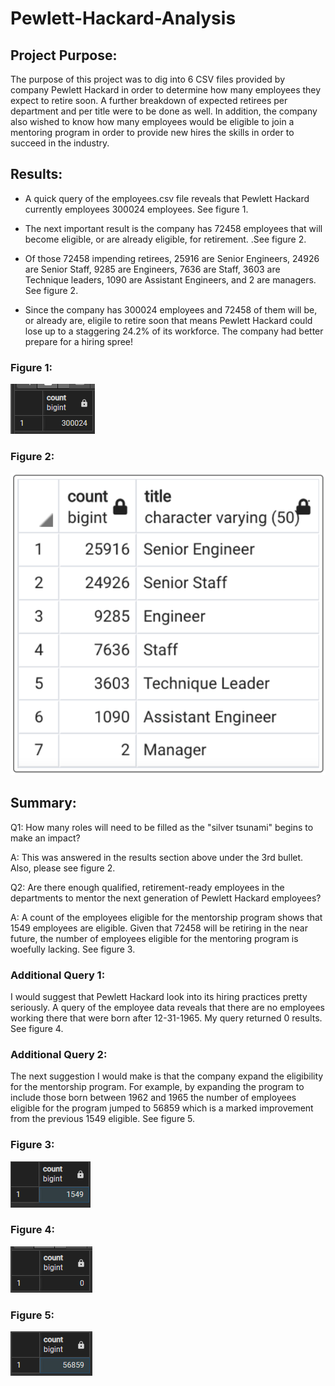 # Pewlett-Hackard-Analysis

## Project Purpose:
The purpose of this project was to dig into 6 CSV files provided by company Pewlett Hackard in order to determine how many employees they expect to retire soon.  A further breakdown of expected retirees per department and per title were to be done as well.  In addition, the company also wished to know how many employees would be eligible to join a mentoring program in order to provide new hires the skills in order to succeed in the industry.

## Results:
- A quick query of the employees.csv file reveals that Pewlett Hackard currently employees 300024 employees.  See figure 1.

- The next important result is the company has 72458 employees that will become eligible, or are already eligible, for retirement.  .See figure 2.

- Of those 72458 impending retirees, 25916 are Senior Engineers, 24926 are Senior Staff, 9285 are Engineers, 7636 are Staff, 3603 are Technique leaders, 1090 are Assistant Engineers, and 2 are managers.  See figure 2.

- Since the company has 300024 employees and 72458 of them will be, or already are, eligile to retire soon that means Pewlett Hackard could lose up to a staggering 24.2% of its workforce.  The company had better prepare for a hiring spree!

### Figure 1:
![Figure 1](/Data/Figure_1.png)

### Figure 2:
![Figure 2](/Data/Figure_2.png)

## Summary:
Q1: How many roles will need to be filled as the "silver tsunami" begins to make an impact?

A: This was answered in the results section above under the 3rd bullet.  Also, please see figure 2.

Q2: Are there enough qualified, retirement-ready employees in the departments to mentor the next generation of Pewlett Hackard employees?

A: A count of the employees eligible for the mentorship program shows that 1549 employees are eligible.  Given that 72458 will be retiring in the near future, the number of employees eligible for the mentoring program is woefully lacking.  See figure 3.

### Additional Query 1:
I would suggest that Pewlett Hackard look into its hiring practices pretty seriously.  A query of the employee data reveals that there are no employees working there that were born after 12-31-1965.  My query returned 0 results.  See figure 4.

### Additional Query 2:
The next suggestion I would make is that the company expand the eligibility for the mentorship program.  For example, by expanding the program to include those born between 1962 and 1965 the number of employees eligible for the program jumped to 56859 which is a marked improvement from the previous 1549 eligible.  See figure 5.

### Figure 3:
![Figure 3](/Data/Figure_3.png)

### Figure 4:
![Figure 4](/Data/Figure_4.png)

### Figure 5:
![Figure 5](/Data/Figure_5.png)
